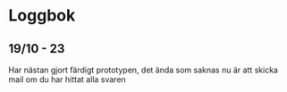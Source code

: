 # Loggbok

## 19/10 - 23

Har nästan gjort färdigt prototypen, det ända som saknas nu är att skicka mail om du har hittat alla svaren